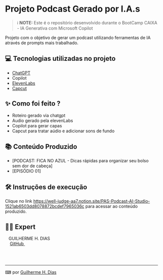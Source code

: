 # Projeto Podcast Gerado por I.A.s


 > ℹ️ **NOTE:** Este é o repositório desenvolvido durante o BootCamp CAIXA - IA Generativa com Microsoft Copilot

Projeto com o objetivo de gerar um podcast utilizando ferramentas de IA através de prompts mais trabalhado.

## 💻 Tecnologias utilizadas no projeto

- [ChatGPT](https://chat.openai.com/) 
- Copilot
- [ElevenLabs](https://beta.elevenlabs.io/)
- [Capcut](https://www.capcut.com/pt-br/)

## ✨ Como foi feito ?

- Roteiro gerado via chatgpt
- Audio gerado pela elevenLabs
- Copilot para gerar capas
- Capcut para tratar aúdio e adicionar sons de fundo

## 📚 Conteúdo Produzido

- [PODCAST: FICA NO AZUL - Dicas rápidas para organizar seu bolso sem dor de cabeça]
- [EPISÓDIO 01]


## 🛠️ Instruções de execução

Clique no link https://well-judge-aa7.notion.site/PAS-Podcast-AI-Studio-1521ab6503dd8078872bcdef7965036c para acessar ao conteúdo produzido.


## 👨‍💻 Expert

<p>   
    <p>&nbsp&nbsp&nbspGUILHERME H. DIAS<br>
    &nbsp&nbsp&nbsp
    <a 
        href="https://github.com/Guilherme-hdias">        
    GitHub
    </a>
    &nbsp;
</p>
<br/><br/>
<p>

---

⌨ por [Guilherme H. Dias](https://github.com/Guilherme-hdias)
